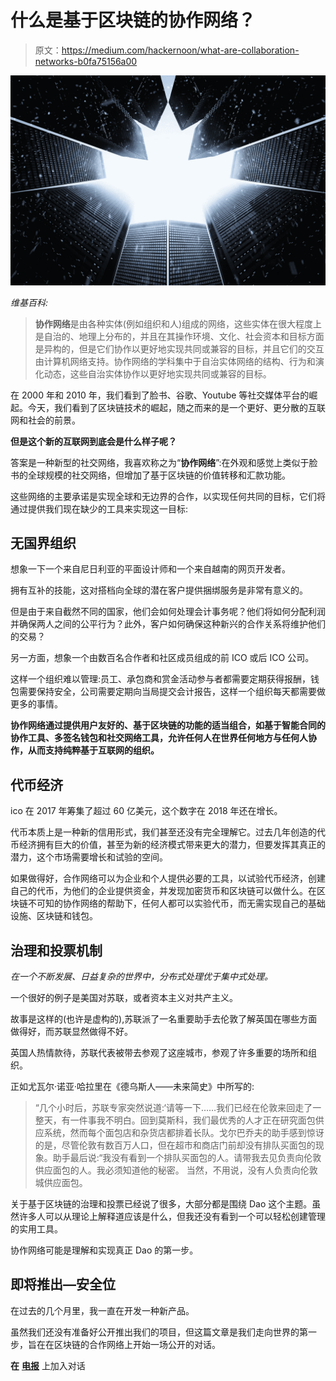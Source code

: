 # 什么是基于区块链的协作网络？

> 原文：<https://medium.com/hackernoon/what-are-collaboration-networks-b0fa75156a00>

![](img/d6f1972e114bc5341cb368a336583d19.png)

*维基百科:*

> **协作网络**是由各种实体(例如组织和人)组成的网络，这些实体在很大程度上是自治的、地理上分布的，并且在其操作环境、文化、社会资本和目标方面是异构的，但是它们协作以更好地实现共同或兼容的目标，并且它们的交互由计算机网络支持。协作网络的学科集中于自治实体网络的结构、行为和演化动态，这些自治实体协作以更好地实现共同或兼容的目标。

在 2000 年和 2010 年，我们看到了脸书、谷歌、Youtube 等社交媒体平台的崛起。今天，我们看到了区块链技术的崛起，随之而来的是一个更好、更分散的互联网和社会的前景。

**但是这个新的互联网到底会是什么样子呢？**

答案是一种新型的社交网络，我喜欢称之为“**协作网络**”:在外观和感觉上类似于脸书的全球规模的社交网络，但增加了基于区块链的价值转移和汇款功能。

这些网络的主要承诺是实现全球和无边界的合作，以实现任何共同的目标，它们将通过提供我们现在缺少的工具来实现这一目标:

## **无国界组织**

想象一下一个来自尼日利亚的平面设计师和一个来自越南的网页开发者。

拥有互补的技能，这对搭档向全球的潜在客户提供捆绑服务是非常有意义的。

但是由于来自截然不同的国家，他们会如何处理会计事务呢？他们将如何分配利润并确保两人之间的公平行为？此外，客户如何确保这种新兴的合作关系将维护他们的交易？

另一方面，想象一个由数百名合作者和社区成员组成的前 ICO 或后 ICO 公司。

这样一个组织难以管理:员工、承包商和赏金活动参与者都需要定期获得报酬，钱包需要保持安全，公司需要定期向当局提交会计报告，这样一个组织每天都需要做更多的事情。

**协作网络通过提供用户友好的、基于区块链的功能的适当组合，如基于智能合同的协作工具、多签名钱包和社交网络工具，允许任何人在世界任何地方与任何人协作，从而支持纯粹基于互联网的组织。**

## **代币经济**

ico 在 2017 年筹集了超过 60 亿美元，这个数字在 2018 年还在增长。

代币本质上是一种新的信用形式，我们甚至还没有完全理解它。过去几年创造的代币经济拥有巨大的价值，甚至为新的经济模式带来更大的潜力，但要发挥其真正的潜力，这个市场需要增长和试验的空间。

如果做得好，合作网络可以为企业和个人提供必要的工具，以试验代币经济，创建自己的代币，为他们的企业提供资金，并发现加密货币和区块链可以做什么。在区块链不可知的协作网络的帮助下，任何人都可以实验代币，而无需实现自己的基础设施、区块链和钱包。

## **治理和投票机制**

*在一个不断发展、日益复杂的世界中，分布式处理优于集中式处理。*

一个很好的例子是美国对苏联，或者资本主义对共产主义。

故事是这样的(也许是虚构的),苏联派了一名重要助手去伦敦了解英国在哪些方面做得好，而苏联显然做得不好。

英国人热情款待，苏联代表被带去参观了这座城市，参观了许多重要的场所和组织。

正如尤瓦尔·诺亚·哈拉里在《德乌斯人——未来简史》中所写的:

> “几个小时后，苏联专家突然说道:‘请等一下……我们已经在伦敦来回走了一整天，有一件事我不明白。回到莫斯科，我们最优秀的人才正在研究面包供应系统，然而每个面包店和杂货店都排着长队。戈尔巴乔夫的助手感到惊讶的是，尽管伦敦有数百万人口，但在超市和商店门前却没有排队买面包的现象。助手最后说:“我没有看到一个排队买面包的人。请带我去见负责向伦敦供应面包的人。我必须知道他的秘密。
> 当然，不用说，没有人负责向伦敦城供应面包。

关于基于区块链的治理和投票已经说了很多，大部分都是围绕 Dao 这个主题。虽然许多人可以从理论上解释道应该是什么，但我还没有看到一个可以轻松创建管理的实用工具。

协作网络可能是理解和实现真正 Dao 的第一步。

## **即将推出—安全位**

在过去的几个月里，我一直在开发一种新产品。

虽然我们还没有准备好公开推出我们的项目，但这篇文章是我们走向世界的第一步，旨在在区块链的合作网络上开始一场公开的对话。

**在** [**电报**](https://t.me/safebitio) 上加入对话